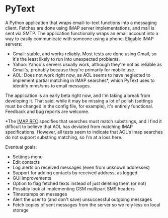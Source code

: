 PyText
======

A Python application that wraps email-to-text functions into a messaging client. Fetches are done using IMAP server implementations, and mail is sent via SMTP. The application functionally wraps an email account into a way to easily communicate with someone using a phone. Eligable IMAP servers:

 - Gmail: stable, and works reliably. Most tests are done using Gmail, so it's the least likely to run into unexpected problems.
 - Yahoo: Yahoo's servers usually work, although they're not as reliable as Gmail's, probably because they're primarily for mobile use.
 - AOL: Does not work right now, as AOL seems to have neglected to implement partial matching in IMAP searches*, which PyText uses to identify mms/sms to email messages.


The application is an early beta right now, and I'm taking a break from developing it. That said, while it may be missing a lot of polish (settings must be changed in the config file, for example), it's entirely functional. Feedback and bug reports are welcome.

*The [IMAP RFC](http://tools.ietf.org/html/rfc3501#section-6.4.4) specifies that searches must match substrings, and I find it difficult to believe that AOL has deviated from matching IMAP specifications. However, all tests seem to indicate that AOL's imap searches do not support substring matching, so I'm at a loss here.

Eventual goals:

 - Settings menu
 - Edit contacts
 - Log alerts on received messages (even from unknown addresses)
 - Support for adding contacts by received address, as logged
 - GUI improvements
 - Option to flag fetched texts instead of just deleting them (or not)
 - Possibly look at implementing GSM multipart SMS headers
 - Timestamps on messages
 - Alert the user to (and don't save) unsuccessful outgoing messages
 - Fetch copies of sent messages from the server so we rely less on local storage
